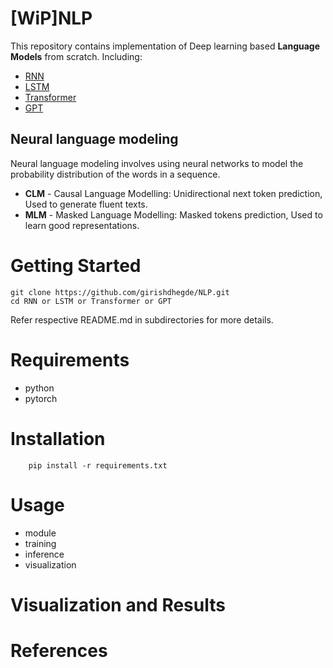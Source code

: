 # [WiP]NLP
This repository contains implementation of Deep learning based **Language Models** from scratch. Including:
* [RNN](./RNN)
* [LSTM](./LSTM)
* [Transformer](./Transformer)
* [GPT](./GPT)


## Neural language modeling
Neural language modeling involves using neural networks to model the probability distribution of the words in a sequence. 
* **CLM** - Causal Language Modelling: Unidirectional next token prediction, Used to generate fluent texts.
* **MLM** - Masked Language Modelling: Masked tokens prediction, Used to learn good representations.

# Getting Started

```shell
git clone https://github.com/girishdhegde/NLP.git
cd RNN or LSTM or Transformer or GPT
```
Refer respective README.md in subdirectories for more details.

# Requirements
* python
* pytorch

# Installation
```
    pip install -r requirements.txt
```
# Usage
* module
* training
* inference
* visualization

# Visualization and Results
# References
